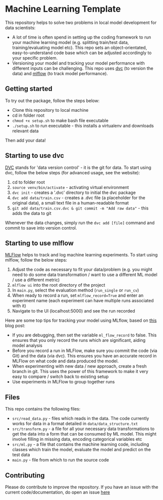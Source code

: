 # Machine Learning Template

This repository helps to solve two problems in local model development for data scientists:
* A lot of time is often spend in setting up the coding framework
to run your machine learning model (e.g. splitting train/test data,
training/evaluating model etc). This repo sets an object-orientated,
easy-to-understand code base which can be adjusted accordingly
to your specific problem. 
*  Versioning your model and tracking your model performance with different 
inputs can be challenging. This repo uses [dvc](https://dvc.org/) 
(to version the data) and [mlflow](https://mlflow.org/docs/latest/tracking.html)
(to track model performance).
 

## Getting started

To try out the package, follow the steps below:

* Clone this repository to local machine
* cd in folder root
* `chmod +x setup.sh` to make bash file executable
* `./setup.sh` to run executable - this installs a virtualenv and downloads relevant data

Then add your data!

## Starting to use dvc

[DVC](https://dvc.org/) stands for 'data version control' - it is the git for data. To start using dvc,
follow the below steps (for advanced usage, see the website):

1. cd to folder root
2. `source venv/bin/activate` - activating virtual environment
3. `dvc init` - creates a '.dvc' directory to initial the dvc package
4. `dvc add data/train.csv` - creates a .dvc file (a placeholder for the original data), a small text file
in a human-readable format
5. `git add data/train.csv.dvc & git commit -m "Add raw data"` - this adds the data to git

Whenever the data changes, simply run the `dvc add [file]` command and commit to save into version control.

## Starting to use mlflow

[MLFlow](https://mlflow.org/docs/latest/tracking.html) helps to track and log machine learning experiments. 
To start using mlflow, follow the below steps:

1. Adjust the code as necessary to fit your data/problem (e.g. you might need to do some data transformation / want to
use a different ML model / use a different metric)
2. `mlflow ui` into the root directory of the project
3. In `main.py`, select the evaluation method (`run_single` or `run_cv`)
4. When ready to record a run, set `mlflow_record=True` and enter an experiment name (each experiment can have 
multiple runs associated with it)
5. Navigate to the UI (localhost:5000) and see the run recorded

Here are some top tips for tracking your model using MLflow, based on [this](https://medium.com/ixorthink/our-machine-learning-workflow-dvc-mlflow-and-training-in-docker-containers-5b9c80cdf804) blog post:

* If you are debugging, then set the variable `ml_flow_record` to false. This ensures that you only
record the runs which are significant, aiding model analysis
* Before you record a run in MLFlow, make sure you commit the code (via Git) and the
data (via dvc). This ensures you have an accurate record in MLFlow on what code and data
produced the model.
* When experimenting with new data / new approach, create a fresh branch in git. This uses the power of this framework to make it very easy to compare / switch back to existing setup
* Use experiments in MLFlow to group together runs

## Files

This repo contains the following files:

* `src/read_data.py` - files which reads in the data. The code currently works for data
in a format detailed in `data/data_structure.txt`
* `src/transform.py` - a file for all your necessary data transformations to get the data
into a form that can be consumed by ML model. This might involve
filling in missing data, encoding categorical variables etc
* `src/ml.py` - a file that contains the machine learning code, including classes which
train the model, evaluate the model and predict on the test data
* `main.py` - file from which to run the source code

## Contributing

Please do contribute to improve the repository. If you have an issue with the current code/documentation, do open an issue
[here](https://github.com/eddiepease/ml-template/issues)